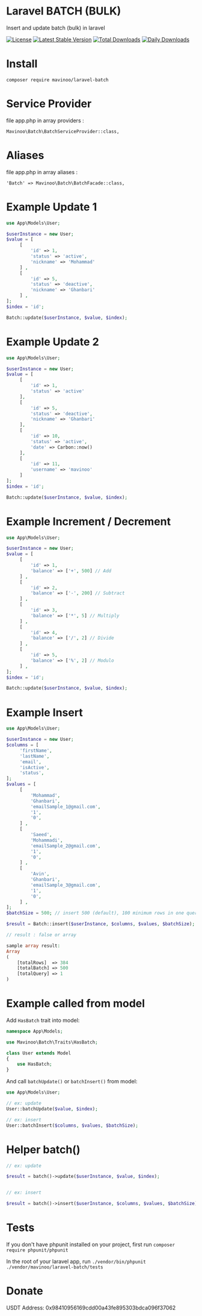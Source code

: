 # Laravel BATCH (BULK)
Insert and update batch (bulk) in laravel

[![License](https://poser.pugx.org/mavinoo/laravel-batch/license)](https://packagist.org/packages/mavinoo/laravel-batch)
[![Latest Stable Version](https://poser.pugx.org/mavinoo/laravel-batch/v/stable)](https://packagist.org/packages/mavinoo/laravel-batch)
[![Total Downloads](https://poser.pugx.org/mavinoo/laravel-batch/downloads)](https://packagist.org/packages/mavinoo/laravel-batch)
[![Daily Downloads](https://poser.pugx.org/mavinoo/laravel-batch/d/daily)](https://packagist.org/packages/mavinoo/laravel-batch)


# Install
`composer require mavinoo/laravel-batch`

# Service Provider
file app.php in array providers :

`Mavinoo\Batch\BatchServiceProvider::class,`

# Aliases
file app.php in array aliases :

`'Batch' => Mavinoo\Batch\BatchFacade::class,`

# Example Update 1

```php
use App\Models\User;

$userInstance = new User;
$value = [
     [
         'id' => 1,
         'status' => 'active',
         'nickname' => 'Mohammad'
     ] ,
     [
         'id' => 5,
         'status' => 'deactive',
         'nickname' => 'Ghanbari'
     ] ,
];
$index = 'id';

Batch::update($userInstance, $value, $index);
```

# Example Update 2

```php
use App\Models\User;

$userInstance = new User;
$value = [
     [
         'id' => 1,
         'status' => 'active'
     ],
     [
         'id' => 5,
         'status' => 'deactive',
         'nickname' => 'Ghanbari'
     ],
     [
         'id' => 10,
         'status' => 'active',
         'date' => Carbon::now()
     ],
     [
         'id' => 11,
         'username' => 'mavinoo'
     ]
];
$index = 'id';

Batch::update($userInstance, $value, $index);
```

# Example Increment / Decrement

```php
use App\Models\User;

$userInstance = new User;
$value = [
     [
         'id' => 1,
         'balance' => ['+', 500] // Add
     ] ,
     [
         'id' => 2,
         'balance' => ['-', 200] // Subtract
     ] ,
     [
         'id' => 3,
         'balance' => ['*', 5] // Multiply
     ] ,
     [
         'id' => 4,
         'balance' => ['/', 2] // Divide
     ] ,
     [
         'id' => 5,
         'balance' => ['%', 2] // Modulo
     ] ,
];
$index = 'id';

Batch::update($userInstance, $value, $index);
```

# Example Insert

```php
use App\Models\User;

$userInstance = new User;
$columns = [
     'firstName',
     'lastName',
     'email',
     'isActive',
     'status',
];
$values = [
     [
         'Mohammad',
         'Ghanbari',
         'emailSample_1@gmail.com',
         '1',
         '0',
     ] ,
     [
         'Saeed',
         'Mohammadi',
         'emailSample_2@gmail.com',
         '1',
         '0',
     ] ,
     [
         'Avin',
         'Ghanbari',
         'emailSample_3@gmail.com',
         '1',
         '0',
     ] ,
];
$batchSize = 500; // insert 500 (default), 100 minimum rows in one query

$result = Batch::insert($userInstance, $columns, $values, $batchSize);
```


```php
// result : false or array

sample array result:
Array
(
    [totalRows]  => 384
    [totalBatch] => 500
    [totalQuery] => 1
)
```

# Example called from model

Add `HasBatch` trait into model:

```php
namespace App\Models;

use Mavinoo\Batch\Traits\HasBatch;

class User extends Model
{
    use HasBatch;
}
```

And call `batchUpdate()` or `batchInsert()` from model:

```php
use App\Models\User;

// ex: update
User::batchUpdate($value, $index);

// ex: insert
User::batchInsert($columns, $values, $batchSize);
```

# Helper batch()

```php
// ex: update

$result = batch()->update($userInstance, $value, $index);


// ex: insert

$result = batch()->insert($userInstance, $columns, $values, $batchSize);
```

# Tests
If you don't have phpunit installed on your project, first run `composer require phpunit/phpunit`

In the root of your laravel app, run `./vendor/bin/phpunit ./vendor/mavinoo/laravel-batch/tests`

# Donate 
USDT Address: 0x98410956169cdd00a43fe895303bdca096f37062
